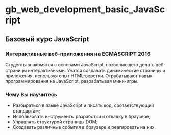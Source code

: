 # gb_web_development_basic_JavaScript
## Базовый курс JavaScript

### Интерактивные веб-приложения на ECMASCRIPT 2016 
  Студенты знакомятся с основами JavaScript, позволяющего делать веб-страницы интерактивными. 
  Учатся создавать динамические страницы и приложения, используя опыт HTML-верстки. 
  Отрабатывают навык программирования на JavaScript, разрабатывая мини-игры. 
 
### Чему Вы научитесь 
* Разбираться в языке JavaScript и писать код, соответствующий стандартам; 
* Использовать инструменты разработки и отладку в браузере; 
* Управлять структурой страницы DOM; 
* Создавать различные события в браузере и реагировать на них.
